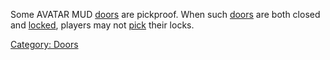 Some AVATAR MUD [doors](:Category:_Doors.md "wikilink") are pickproof.
When such [doors](:Category:_Doors.md "wikilink") are both closed and
[locked](Lockable_Doors.md "wikilink"), players may not
[pick](Pick_Lock.md "wikilink") their locks.

[Category: Doors](Category:_Doors "wikilink")
